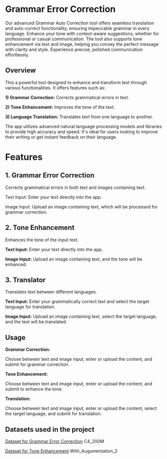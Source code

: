
# Grammar Error Correction 

Our advanced Grammar Auto Correction tool offers seamless translation and auto-correct functionality, ensuring impeccable grammar in every language. Enhance your tone with context-aware suggestions, whether for professional or casual communication. The tool also supports tone enhancement via text and image, helping you convey the perfect message with clarity and style. Experience precise, polished communication effortlessly.


## Overview
This a powerful tool designed to enhance and transform text through various functionalities. It offers features such as:

**1) Grammar Correction:** Corrects grammatical errors in text.

**2) Tone Enhancement:** Improves the tone of the text.

**3) Language Translation:** Translates text from one language to another.

The app utilizes advanced natural language processing models and libraries to provide high accuracy and speed. It's ideal for users looking to improve their writing or get instant feedback on their language.
# Features
## 1. Grammar Error Correction
Corrects grammatical errors in both text and images containing text.

Text Input: Enter your text directly into the app.

Image Input: Upload an image containing text, which will be processed for grammar correction.

## 2. Tone Enhancement
Enhances the tone of the input text. 

**Text Input:** Enter your text directly into the app.

**Image Input:** Upload an image containing text, and the tone will be enhanced.

## 3. Translator
Translates text between different languages.

**Text Input:** Enter your grammatically correct text and select the target language for translation.

**Image Input:** Upload an image containing text, select the target language, and the text will be translated.
## Usage
**Grammar Correction:** 

Choose between text and image input, enter or upload the content, and submit for grammar correction.

**Tone Enhancement:**

 Choose between text and image input, enter or upload the content, and submit to enhance the tone.

**Translation:** 

Choose between text and image input, enter or upload the content, select the target language, and submit for translation.

## Datasets used in the project


[Dataset for Grammar Error Correction](https://www.kaggle.com/datasets/dariocioni/c4200m0)
C4_200M     

[Dataset for Tone Enhancement](ttps://github.com/sourav3366/sentence-correction-using-deep-learning-techniques/blob/main/en2cn-2k.en2nen2cn )
With_Augumentation_2
